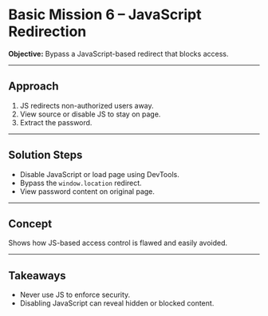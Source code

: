 # Basic Mission 6 – JavaScript Redirection

**Objective:** Bypass a JavaScript-based redirect that blocks access.

---

## Approach

1. JS redirects non-authorized users away.
2. View source or disable JS to stay on page.
3. Extract the password.

---

## Solution Steps

- Disable JavaScript or load page using DevTools.
- Bypass the `window.location` redirect.
- View password content on original page.

---

## Concept

Shows how JS-based access control is flawed and easily avoided.

---

## Takeaways

- Never use JS to enforce security.
- Disabling JavaScript can reveal hidden or blocked content.
